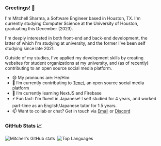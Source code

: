 ### Greetings! 👋

I'm Mitchell Sharma, a Software Engineer based in Houston, TX. I'm currently studying Computer Science at the University of Houston, graduating this December (2023).

I'm deeply interested in both front-end and back-end development, the latter of which I'm studying at university, and the former I've been self studying since late 2021. 

Outside of my studies, I've applied my development skills by creating websites for student organizations at my university, and (as of recently) contributing to an open source social media platform.

- 😄 My pronouns are: He/Him
- 🔭 I’m currently contributing to [Tenet](https://github.com/trishulaorg/tenet), an open source social media platform
- 🌱 I’m currently learning NextJS and Firebase
- ⚡ Fun fact: I'm fluent in Japanese! I self studied for 4 years, and worked part-time as an English/Japanese tutor for 1.5 years.
- 📫 Want to collab or chat? Get in touch via [Email](mailto:sharmamitch+gh@gmail.com) or [Discord](https://discord.com/users/157610726326927361)

<!--
### My Work At a Glance 👀
[![SACNAS-Site](https://user-images.githubusercontent.com/90817905/206882123-16bbe8b0-e949-4173-b522-8d5ce67410fb.png)](https://sacnas-uh.org/)&nbsp; [![JLCC-Site](https://user-images.githubusercontent.com/90817905/206882227-2f132ad9-2158-47d0-8156-e1bc1a2a39d4.png)](https://jlcc-uh.org/)
-->

### GitHub Stats 📈
![Mitchell's GitHub stats](https://github-readme-stats.vercel.app/api?username=sharmamitchell&count_private=true&show_icons=true&hide=issues&hide_rank=true&card_width=350&theme=dark#gh-dark-mode-only)&nbsp; ![Top Languages](https://github-readme-stats.vercel.app/api/top-langs/?username=sharmamitchell&layout=compact&langs_count=6&theme=dark#gh-dark-mode-only)
